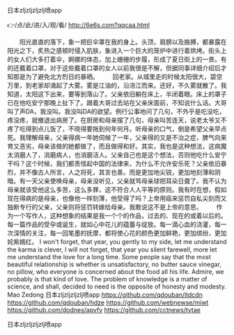 
日本zljzljzljzlj喷app




👉/点/此/进/入/观/看/ http://6e6s.com?qqcaa.html




　　阳光直直的落下，象一把巨伞罩在我的身上。头顶，肩膀以及胳膊，都暴露在阳光之下，炙热之感顿时侵入肌肤，象进入一个巨大的笼炉中进行着烘烤。街头上的女人们大多打着伞，婀娜的体态，加上姗姗的步履，形成了夏日街上的一景。有的还戴着口罩，对于这些戴着口罩的女人以前我很是不解，但据同事详细介绍后才知那是为了避免北方烈日的暴晒。
　　回老家。从城里走的时候太阳很大，碧空万里，到老家却涌起了大雾。雾是江油的，沿涪江而来。还好，不久雾就散了。我知道，太阳这下出来，要等到落山了。父亲依旧躺在床上，半闭着眼。床上的罩子已在他吃安宁那晚上扯下了。跟着大哥过去站在父亲床面前，不知说什么话。大哥叫了声DA，我没叫。我没叫DA的欲望。例行公事地问了几句，不外乎是吃没吃，疼没疼，就撤退出病房了。在厨房和母亲摆了几句，母亲叫苦连天，说老太爷又不疼了吃得到点儿饭了，不晓得要拖到何年何月。听母亲的口气，倒是希望父亲早点死。我理解母亲，父亲得病一年她伺候了一年，父亲得的又是不治之症，脾气向来育又恶劣，母亲该做的她都做了，而且做得和好。其实，我也是这种想法，这病魔太消磨人了，消磨病人，也消磨活人。父亲自己也是这个想法，否则他吃什么安宁干吗？这个时候，我们都责怪起中国的法律来，为什么不允许安乐死？父亲依旧暴烈，并不像古人所言，人之将死，其言也善。而是更加地尖锐，更加地刻薄和阴暗。有一天父亲使唤母亲，母亲没听见，父亲就骂母亲球把耳朵日聋了。我不认为母亲就该受他这么多苦，这么多罪，这不符合人人平等的原则。我有时在想，假如现在得病的是母亲，也像他一样刻薄，他受得了吗？上帝用癌来惩罚自私尖刻而又独断专行的父亲，父亲则将惩罚转嫁给母亲。我敢说这不是上帝的意思。
　　作为一个写作人，这种想象的结果是我一个个的作品，过去的、现在的或着以后的。每一篇作品的受孕或诞生，就如心中花儿的蕴蕾与绽放。每一滴心血的浇灌，每一次深情的关注，每一回笔墨的抚摩，都将使心花的颜色更加鲜艳，更加缤纷，更加姹紫嫣红。
I won't forget, that year, you gently to my side, let me understand the karma is clever, I will not forget, that year you silent farewell, more let me understand the love for a long time.
Some people say that the most beautiful relationship is whether is unsatisfactory, no butter sauce vinegar, no pillow, who everyone is concerned about the food all his life.
Admire, we probably is that kind of love.
The problem of knowledge is a matter of science, and shall, decided to need is the opposite of honesty and modesty.
Mao Zedong
日本zljzljzljzlj喷app https://github.com/qdouban/itdcdn
https://github.com/qdouban/hdze
https://github.com/webnewse/miwt
https://github.com/dodnes/apvfv
https://github.com/cctnews/tytae





日本zljzljzljzlj喷app
